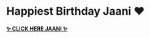 # Happiest Birthday Jaani ❤️

#### [✨ CLICK HERE JAANI ✨](https://yourdaddybabes.github.io/Shivanshu/)


